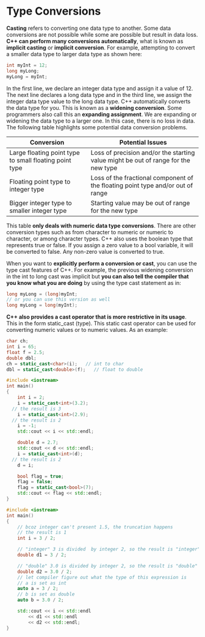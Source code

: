 # Type Conversions
**Casting** refers to converting one data type to another. Some data conversions are not possible
while some are possible but result in data loss. **C++ can perform many conversions automatically**, 
what is known as **implicit casting** or **implicit conversion**. For example,
attempting to convert a smaller data type to larger data type as shown here:
```cpp
int myInt = 12;
long myLong;
myLong = myInt;
```

In the first line, we declare an integer data type and assign it a value of 12.
The next line declares a long data type and in the third line,
we assign the integer data type value to the long data type. C++ automatically converts the data type for you. 
This is known as a **widening conversion**. Some programmers also call this an __expanding assignment__.
We are expanding or widening the data type to a larger one. In this case, there is no loss in data. 
The following table highlights some potential data conversion problems.

|**Conversion**|**Potential Issues**|
|---|---|
|Large floating point type to small floating point type|Loss of precision and/or the starting value might be out of range for the new type|
|Floating point type to integer type|	Loss of the fractional component of the floating point type and/or out of range|
|Bigger integer type to smaller integer type|Starting value may be out of range for the new type|

This table **only deals with numeric data type conversions**.
There are other conversion types such as from character to numeric or numeric to character, 
or among character types. C++ also uses the boolean type that represents true or false. 
If you assign a zero value to a bool variable, it will be converted to false. Any non-zero value is converted to true.

When you want to **explicitly perform a conversion or cast**, you can use the type cast features of C++.
For example, the previous widening conversion in the int to long cast was implicit but **you can also
tell the compiler that you know what you are doing** by using the type cast statement as in:
```cpp
long myLong = (long)myInt;
// or you can use this version as well
long myLong = long(myInt);
```
**C++ also provides a cast operator that is more restrictive in its usage**. 
This in the form static_cast (type). This static cast operator can be used for 
converting numeric values or to numeric values. As an example:
```cpp
char ch;
int i = 65;
float f = 2.5;
double dbl;
ch = static_cast<char>(i);   // int to char
dbl = static_cast<double>(f);   // float to double
```

```cpp
#include <iostream>
int main()
{
	int i = 2;
	i = static_cast<int>(3.2);
  // the result is 3
	i = static_cast<int>(2.9);
  // the result is 2
	i = -1;
	std::cout << i << std::endl;

	double d = 2.7;
	std::cout << d << std::endl;
	i = static_cast<int>(d);
  // the result is 2
	d = i;

	bool flag = true;
	flag = false;
	flag = static_cast<bool>(7);
	std::cout << flag << std::endl;
}
```
```cpp
#include <iostream>
int main()
{
	// bcoz integer can't present 1.5, the truncation happens
	// the result is 1
	int i = 3 / 2;

	// "integer" 3 is divided  by integer 2, so the result is "integer" 1
	double d1 = 3 / 2;

	// "double" 3.0 is divided by integer 2, so the result is "double" 1.5
	double d2 = 3.0 / 2;
	// let compiler figure out what the type of this expression is
	// a is set as int
	auto a = 3 / 2;
	// b is set as double
	auto b = 3.0 / 2;

	std::cout << i << std::endl
		<< d1 << std::endl
		<< d2 << std::endl;
}
```

